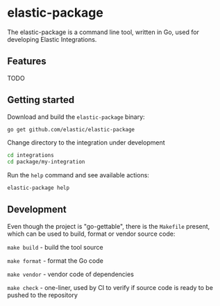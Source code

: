 # elastic-package

The elastic-package is a command line tool, written in Go, used for developing Elastic Integrations.

## Features

TODO

## Getting started

Download and build the `elastic-package` binary:

```bash
go get github.com/elastic/elastic-package
```

Change directory to the integration under development

```bash
cd integrations
cd package/my-integration
```

Run the `help` command and see available actions:

```bash
elastic-package help
```

## Development

Even though the project is "go-gettable", there is the `Makefile` present, which can be used to build, format or vendor
source code:

`make build` - build the tool source

`make format` - format the Go code

`make vendor` - vendor code of dependencies

`make check` - one-liner, used by CI to verify if source code is ready to be pushed to the repository